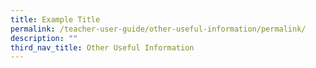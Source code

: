 ```yaml
---
title: Example Title
permalink: /teacher-user-guide/other-useful-information/permalink/
description: ""
third_nav_title: Other Useful Information
---
```

